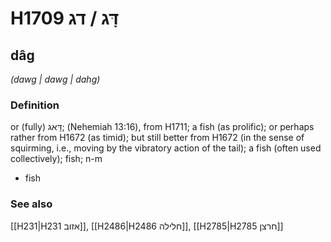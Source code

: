 # H1709 דָּג / דג

## dâg

_(dawg | dawɡ | dahɡ)_

### Definition

or (fully) דָּאג; (Nehemiah 13:16), from H1711; a fish (as prolific); or perhaps rather from H1672 (as timid); but still better from H1672 (in the sense of squirming, i.e., moving by the vibratory action of the tail); a fish (often used collectively); fish; n-m

- fish

### See also

[[H231|H231 אזוב]], [[H2486|H2486 חלילה]], [[H2785|H2785 חרצן]]
